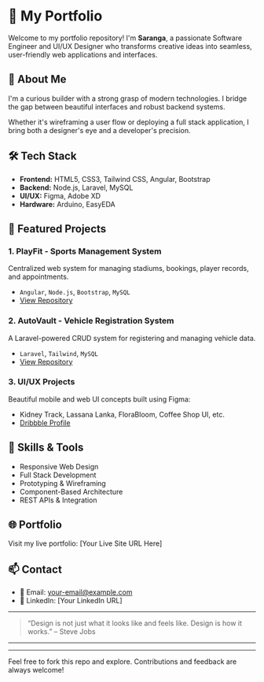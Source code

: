 # 🚀 My Portfolio

Welcome to my portfolio repository! I'm **Saranga**, a passionate Software Engineer and UI/UX Designer who transforms creative ideas into seamless, user-friendly web applications and interfaces.

## 📌 About Me
I'm a curious builder with a strong grasp of modern technologies. I bridge the gap between beautiful interfaces and robust backend systems.

Whether it's wireframing a user flow or deploying a full stack application, I bring both a designer's eye and a developer's precision.

## 🛠️ Tech Stack
- **Frontend:** HTML5, CSS3, Tailwind CSS, Angular, Bootstrap
- **Backend:** Node.js, Laravel, MySQL
- **UI/UX:** Figma, Adobe XD
- **Hardware:** Arduino, EasyEDA

## 📂 Featured Projects

### 1. **PlayFit - Sports Management System**
Centralized web system for managing stadiums, bookings, player records, and appointments.
- `Angular`, `Node.js`, `Bootstrap`, `MySQL`
- [View Repository](https://github.com/orgs/TheCodeExplorers-PlayFit/repositories)

### 2. **AutoVault - Vehicle Registration System**
A Laravel-powered CRUD system for registering and managing vehicle data.
- `Laravel`, `Tailwind`, `MySQL`
- [View Repository](https://github.com/SarangaBRanasinghe/my-crud-app)

### 3. **UI/UX Projects**
Beautiful mobile and web UI concepts built using Figma:
- Kidney Track, Lassana Lanka, FloraBloom, Coffee Shop UI, etc.
- [Dribbble Profile](https://dribbble.com/Saranga183)

## 🧠 Skills & Tools
- Responsive Web Design
- Full Stack Development
- Prototyping & Wireframing
- Component-Based Architecture
- REST APIs & Integration

## 🌐 Portfolio
Visit my live portfolio: [Your Live Site URL Here]

## 📫 Contact
- 📧 Email: your-email@example.com
- 💼 LinkedIn: [Your LinkedIn URL]

---

> “Design is not just what it looks like and feels like. Design is how it works.” – Steve Jobs

---


---
Feel free to fork this repo and explore. Contributions and feedback are always welcome!
